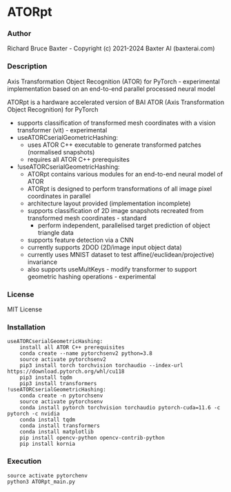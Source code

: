 # ATORpt

### Author

Richard Bruce Baxter - Copyright (c) 2021-2024 Baxter AI (baxterai.com)

### Description

Axis Transformation Object Recognition (ATOR) for PyTorch - experimental implementation based on an end-to-end parallel processed neural model 

ATORpt is a hardware accelerated version of BAI ATOR (Axis Transformation Object Recognition) for PyTorch

- supports classification of transformed mesh coordinates with a vision transformer (vit) - experimental
- useATORCserialGeometricHashing:
	- uses ATOR C++ executable to generate transformed patches (normalised snapshots)
	- requires all ATOR C++ prerequisites 
- !useATORCserialGeometricHashing:
	- ATORpt contains various modules for an end-to-end neural model of ATOR
	- ATORpt is designed to perform transformations of all image pixel coordinates in parallel
	- architecture layout provided (implementation incomplete)
	- supports classification of 2D image snapshots recreated from transformed mesh coordinates - standard
		- perform independent, parallelised target prediction of object triangle data
	- supports feature detection via a CNN
	- currently supports 2DOD (2D/image input object data)
	- currently uses MNIST dataset to test affine(/euclidean/projective) invariance
	- also supports useMultKeys - modify transformer to support geometric hashing operations - experimental

### License

MIT License

### Installation
```
useATORCserialGeometricHashing:
	install all ATOR C++ prerequisites
	conda create --name pytorchsenv2 python=3.8
	source activate pytorchsenv2
	pip3 install torch torchvision torchaudio --index-url https://download.pytorch.org/whl/cu118
	pip3 install tqdm
	pip3 install transformers
!useATORCserialGeometricHashing:
	conda create -n pytorchsenv
	source activate pytorchsenv
	conda install pytorch torchvision torchaudio pytorch-cuda=11.6 -c pytorch -c nvidia
	conda install tqdm
	conda install transformers
	conda install matplotlib
	pip install opencv-python opencv-contrib-python
	pip install kornia
```

### Execution
```
source activate pytorchenv
python3 ATORpt_main.py
```
